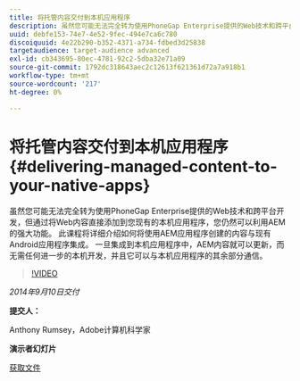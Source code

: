 ```yaml
---
title: 将托管内容交付到本机应用程序
description: 虽然您可能无法完全转为使用PhoneGap Enterprise提供的Web技术和跨平台开发，但通过将Web内容直接添加到您现有的本机应用程序，您仍然可以利用AEM的强大功能。 此课程将详细介绍如何将使用AEM应用程序创建的内容与现有Android应用程序集成。 一旦集成到本机应用程序中，AEM内容就可以更新，而无需任何进一步的本机开发，并且它可以与本机应用程序的其余部分通信。
uuid: debfe153-74e7-4e52-9fec-494e7ca6c780
discoiquuid: 4e22b290-b352-4371-a734-fdbed3d25838
targetaudience: target-audience advanced
exl-id: cb343695-80ec-4781-92c2-5dba32e71a09
source-git-commit: 1792dc318643aec2c12613f621361d72a7a918b1
workflow-type: tm+mt
source-wordcount: '217'
ht-degree: 0%

---
```


# 将托管内容交付到本机应用程序{#delivering-managed-content-to-your-native-apps}

虽然您可能无法完全转为使用PhoneGap Enterprise提供的Web技术和跨平台开发，但通过将Web内容直接添加到您现有的本机应用程序，您仍然可以利用AEM的强大功能。 此课程将详细介绍如何将使用AEM应用程序创建的内容与现有Android应用程序集成。 一旦集成到本机应用程序中，AEM内容就可以更新，而无需任何进一步的本机开发，并且它可以与本机应用程序的其余部分通信。

>[!VIDEO](https://video.tv.adobe.com/v/19467/?quality=9)

*2014年9月10日交付*

**提交人：**

Anthony Rumsey，Adobe计算机科学家

**演示者幻灯片**

[获取文件](assets/9-10-2014-delivering-managed-content-to-your-native-apps.pdf)
<!--
[Get back to the Overview](https://helpx.adobe.com/experience-manager/kt/eseminars/gems/aem-index.html)
-->
